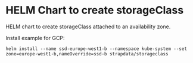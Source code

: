 # HELM Chart to create storageClass

HELM chart to create storageClass attached to an availability zone.

Install example for GCP:

```
helm install --name ssd-europe-west1-b --namespace kube-system --set zone=europe-west1-b,nameOverride=ssd-b strapdata/storageclass
```